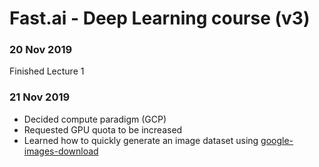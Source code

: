 # Fast.ai - Deep Learning course (v3)

### 20 Nov 2019

Finished Lecture 1

### 21 Nov 2019

- Decided compute paradigm (GCP)
- Requested GPU quota to be increased
- Learned how to quickly generate an image dataset using [google-images-download](https://github.com/hardikvasa/google-images-download)
